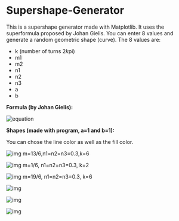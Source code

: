 # Supershape-Generator

This is a supershape generator made with Matplotlib. It uses the superformula proposed by Johan Gielis. 
You can enter 8 values and generate a random geometric shape (curve). The 8 values are:
- k (number of turns 2*k*pi)
- m1
- m2
- n1
- n2
- n3
- a
- b

<b>Formula (by Johan Gielis):</b> 

![equation](https://wikimedia.org/api/rest_v1/media/math/render/svg/8071dcb3a49044816f7885114c2335d805d7ad30)




<b>Shapes (made with program, a=1 and b=1): </b>

You can chose the line color as well as the fill color.

![img](https://imgur.com/9VUoZxR.png) m=13/6,n1=n2=n3=0.3,k=6

![img](https://imgur.com/oOA8gac.png) m=1/6, n1=n2=n3=0.3, k=2

![img](https://imgur.com/hjLHw4M.png) m=19/6, n1=n2=n3=0.3, k=6

![img](https://imgur.com/HCIufb8.png)

![img](https://imgur.com/QSs37YJ.png)

![img](https://imgur.com/FjQr2qO.png)
